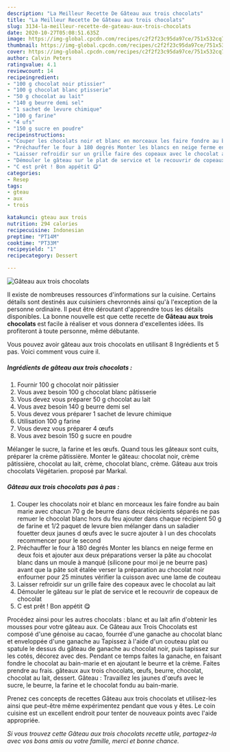 ```yaml
---
description: "La Meilleur Recette De Gâteau aux trois chocolats"
title: "La Meilleur Recette De Gâteau aux trois chocolats"
slug: 3134-la-meilleur-recette-de-gateau-aux-trois-chocolats
date: 2020-10-27T05:08:51.635Z
image: https://img-global.cpcdn.com/recipes/c2f2f23c95da97ce/751x532cq70/gateau-aux-trois-chocolats-photo-principale-de-la-recette.jpg
thumbnail: https://img-global.cpcdn.com/recipes/c2f2f23c95da97ce/751x532cq70/gateau-aux-trois-chocolats-photo-principale-de-la-recette.jpg
cover: https://img-global.cpcdn.com/recipes/c2f2f23c95da97ce/751x532cq70/gateau-aux-trois-chocolats-photo-principale-de-la-recette.jpg
author: Calvin Peters
ratingvalue: 4.1
reviewcount: 14
recipeingredient:
- "100 g chocolat noir ptissier"
- "100 g chocolat blanc ptisserie"
- "50 g chocolat au lait"
- "140 g beurre demi sel"
- "1 sachet de levure chimique"
- "100 g farine"
- "4 ufs"
- "150 g sucre en poudre"
recipeinstructions:
- "Couper les chocolats noir et blanc en morceaux les faire fondre au bain marie avec chacun 70 g de beurre dans deux récipients séparés ne pas remuer le chocolat blanc hors du feu ajouter dans chaque récipient 50 g de farine et 1/2 paquet de levure bien mélanger dans un saladier fouetter deux jaunes d œufs avec le sucre ajouter à l un des chocolats recommencer pour le second"
- "Préchauffer le four à 180 degrés Monter les blancs en neige ferme en deux fois et ajouter aux deux préparations verser la pâte au chocolat blanc dans un moule à manqué (silicone pour moi je ne beurre pas) avant que la pâte soit étalée verser la préparation au chocolat noir enfourner pour 25 minutes vérifier la cuisson avec une lame de couteau"
- "Laisser refroidir sur un grille faire des copeaux avec le chocolat au lait"
- "Démouler le gâteau sur le plat de service et le recouvrir de copeaux de chocolat"
- "C est prêt ! Bon appétit 😋"
categories:
- Resep
tags:
- gteau
- aux
- trois

katakunci: gteau aux trois 
nutrition: 294 calories
recipecuisine: Indonesian
preptime: "PT14M"
cooktime: "PT33M"
recipeyield: "1"
recipecategory: Dessert

---
```



![Gâteau aux trois chocolats](https://img-global.cpcdn.com/recipes/c2f2f23c95da97ce/751x532cq70/gateau-aux-trois-chocolats-photo-principale-de-la-recette.jpg)

Il existe de nombreuses ressources d'informations sur la cuisine. Certains détails sont destinés aux cuisiniers chevronnés ainsi qu'à l'exception de la personne ordinaire. Il peut être déroutant d'apprendre tous les détails disponibles. La bonne nouvelle est que cette recette de <strong> Gâteau aux trois chocolats </strong> est facile à réaliser et vous donnera d'excellentes idées. Ils profiteront à toute personne, même débutante.

<!--inarticleads1-->

Vous pouvez avoir gâteau aux trois chocolats en utilisant 8 Ingrédients et 5 pas. Voici comment vous cuire il.

##### Ingrédients de gâteau aux trois chocolats :

1. Fournir 100 g chocolat noir pâtissier
1. Vous avez besoin 100 g chocolat blanc pâtisserie
1. Vous devez vous préparer 50 g chocolat au lait
1. Vous avez besoin 140 g beurre demi sel
1. Vous devez vous préparer 1 sachet de levure chimique
1. Utilisation 100 g farine
1. Vous devez vous préparer 4 œufs
1. Vous avez besoin 150 g sucre en poudre


Mélanger le sucre, la farine et les œufs. Quand tous les gâteaux sont cuits, préparer la crème pâtissière. Monter le gâteau: chocolat noir, crème pâtissière, chocolat au lait, crème, chocolat blanc, crème. Gâteau aux trois chocolats Végétarien. proposé par Markal. 

<!--inarticleads2-->

##### Gâteau aux trois chocolats pas à pas :

1. Couper les chocolats noir et blanc en morceaux les faire fondre au bain marie avec chacun 70 g de beurre dans deux récipients séparés ne pas remuer le chocolat blanc hors du feu ajouter dans chaque récipient 50 g de farine et 1/2 paquet de levure bien mélanger dans un saladier fouetter deux jaunes d œufs avec le sucre ajouter à l un des chocolats recommencer pour le second
1. Préchauffer le four à 180 degrés Monter les blancs en neige ferme en deux fois et ajouter aux deux préparations verser la pâte au chocolat blanc dans un moule à manqué (silicone pour moi je ne beurre pas) avant que la pâte soit étalée verser la préparation au chocolat noir enfourner pour 25 minutes vérifier la cuisson avec une lame de couteau
1. Laisser refroidir sur un grille faire des copeaux avec le chocolat au lait
1. Démouler le gâteau sur le plat de service et le recouvrir de copeaux de chocolat
1. C est prêt ! Bon appétit 😋


Procédez ainsi pour les autres chocolats : blanc et au lait afin d&#39;obtenir les mousses pour votre gâteau aux. Ce Gâteau aux Trois Chocolats est composé d&#39;une génoise au cacao, fourrée d&#39;une ganache au chocolat blanc et enveloppée d&#39;une ganache au Tapissez à l&#39;aide d&#39;un couteau plat ou spatule le dessus du gâteau de ganache au chocolat noir, puis tapissez sur les cotés, décorez avec des. Pendant ce temps faites la ganache, en faisant fondre le chocolat au bain-marie et en ajoutant le beurre et la crème. Faites prendre au frais. gâteaux aux trois chocolats, œufs, beurre, chocolat, chocolat au lait, dessert. Gâteau : Travaillez les jaunes d&#39;œufs avec le sucre, le beurre, la farine et le chocolat fondu au bain-marie. 

<!--inarticleads1-->

<p>
Prenez ces concepts de recettes Gâteau aux trois chocolats et utilisez-les ainsi que peut-être même expérimentez pendant que vous y êtes. Le coin cuisine est un excellent endroit pour tenter de nouveaux points avec l'aide appropriée.
</p>

<p>
<i>Si vous trouvez cette Gâteau aux trois chocolats recette utile, partagez-la avec vos bons amis ou votre famille, merci et bonne chance.</i>
</p>
